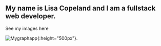 ## My name is Lisa Copeland and I am a fullstack web developer.

See my images here

![Mygraphapp](https://user-images.githubusercontent.com/22330654/162267497-2f3cf2a3-3f65-4174-80af-f04994c90066.png){:height="500px"}.





<!--
**lisacopeland/lisacopeland** is a ✨ _special_ ✨ repository because its `README.md` (this file) appears on your GitHub profile.

Here are some ideas to get you started:

- 🔭 I’m currently working on ...
- 🌱 I’m currently learning ...
- 👯 I’m looking to collaborate on ...
- 🤔 I’m looking for help with ...
- 💬 Ask me about ...
- 📫 How to reach me: ...
- 😄 Pronouns: ...
- ⚡ Fun fact: ...
-->
